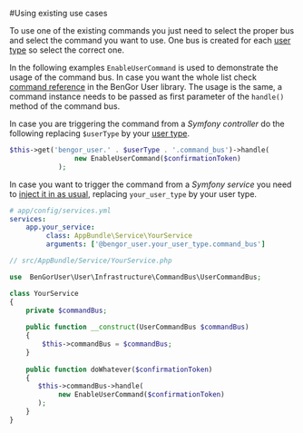 #Using existing use cases

To use one of the existing commands you just need to select the proper bus and select the command you
want to use. One bus is created for each [user type](usage_multiple_users.md) so select the correct one.

In the following examples `EnableUserCommand` is used to demonstrate the usage of the command bus. In case you want the
whole list check [command reference](https://github.com/BenGorUser/User/blob/master/docs/command.md) in the BenGor 
User library. The usage is the same, a command instance needs to be passed as first parameter of the `handle()` method
of the command bus.

In case you are triggering the command from a *Symfony controller* do the following replacing `$userType` by your 
[user type](usage_multiple_users.md).

```php 
$this->get('bengor_user.' . $userType . '.command_bus')->handle(
                new EnableUserCommand($confirmationToken)
            );
```

In case you want to trigger the command from a *Symfony service* you need to 
[inject it in as usual](http://symfony.com/doc/current/book/service_container.html#referencing-injecting-services), 
replacing `your_user_type` by your user type.

```yml
# app/config/services.yml
services:
    app.your_service:
         class: AppBundle\Service\YourService
         arguments: ['@bengor_user.your_user_type.command_bus']
```
 
```php
// src/AppBundle/Service/YourService.php

use  BenGorUser\User\Infrastructure\CommandBus\UserCommandBus;

class YourService 
{
    private $commandBus;
    
    public function __construct(UserCommandBus $commandBus) 
    {
        $this->commandBus = $commandBus;
    }
    
    public function doWhatever($confirmationToken) 
    {
       $this->commandBus->handle(
            new EnableUserCommand($confirmationToken)
       );
    }
}
